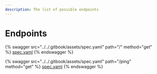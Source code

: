 ```yaml
---
description: The list of possible endpoints
---
```


# Endpoints

{% swagger src="../../.gitbook/assets/spec.yaml" path="/" method="get" %}
[spec.yaml](../../.gitbook/assets/spec.yaml)
{% endswagger %}

{% swagger src="../../.gitbook/assets/spec.yaml" path="/ping" method="get" %}
[spec.yaml](../../.gitbook/assets/spec.yaml)
{% endswagger %}
